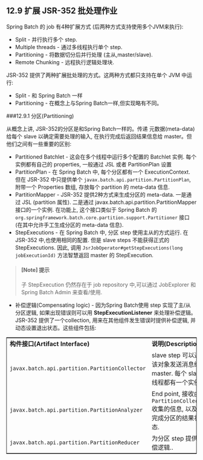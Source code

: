 ## 12.9 扩展 JSR-352 批处理作业

 Spring Batch 的 job 有4种扩展方式 (后两种方式支持使用多个JVM来执行):

- Split - 并行执行多个 step.
- Multiple threads - 通过多线程执行单个 step.
- Partitioning - 将数据切分后并行处理 (主从,master/slave).
- Remote Chunking - 远程执行逻辑处理块.

JSR-352 提供了两种扩展批处理的方式。这两种方式都只支持在单个 JVM 中运行:

- Split - 和 Spring Batch 一样
- Partitioning - 在概念上与Spring Batch一样,但实现略有不同。


###12.9.1 分区(Partitioning)

从概念上讲, JSR-352的分区是和Spring Batch一样的。传递 元数据(meta-data)给每个 slave 以确定需要处理的输入, 在执行完成后返回结果信息给 master。但他们之间有一些重要的区别:


- Partitioned Batchlet - 这会在多个线程中运行多个配置的 Batchlet 实例. 每个实例都有自己的 properties, 一般通过 JSL 或者 PartitionPlan 设置
- PartitionPlan - 在 Spring Batch 中, 每个分区都有一个 ExecutionContext. 但在 JSR-352 中只提供单个 `javax.batch.api.partition.PartitionPlan`, 附带一个 Properties  数组, 存放每个 partition 的 meta-data 信息.
- PartitionMapper - JSR-352 提供2种方式来生成分区的 meta-data. 一是通过 JSL (partition 属性). 二是通过  javax.batch.api.partition.PartitionMapper 接口的一个实例. 在功能上, 这个接口类似于 Spring Batch 的 `org.springframework.batch.core.partition.support.Partitioner`  接口(在其中允许手工生成分区的 meta-data 信息).
- StepExecutions - 在 Spring Batch 中, 分区 step 使用主从的方式运行. 在 JSR-352 中,也使用相同的配置. 但是  slave steps 不能获得正式的 StepExecutions. 因此, 调用 `JsrJobOperator#getStepExecutions(long jobExecutionId)` 方法智慧返回 master 的 StepExecution.

>#### [Note]	提示 ####
> 子 StepExecution 仍然存在于  job repository 中,可以通过 JobExplorer 和 Spring Batch Admin 来查看/使用.

- 补偿逻辑(Compensating logic) - 因为Spring Batch使用 step 实现了主/从 分区逻辑, 如果出现错误则可以用 **StepExecutionListener** 来处理补偿逻辑。 JSR-352 提供了一个collection, 用来在其他组件发生错误时提供补偿逻辑, 并动态设置退出状态。这些组件包括:



<table style="border-collapse: collapse;border: 0.5pt solid ;">
	<colgroup><col align="left"><col align="left"></colgroup>
	<tbody>
		<tr>
			<td><span class="bold"><strong>构件接口(Artifact Interface)</strong></span></td>
			<td><span class="bold"><strong>说明(Description)</strong></span></td>
		</tr>
		<tr>
			<td><code class="classname">javax.batch.api.partition.PartitionCollector</code></td>
			<td>
				slave step 可以通过该对象发送消息给 master. 
				每个 slave 线程都有一个实例.
			</td>
		</tr>
		<tr>
			<td><code class="classname">javax.batch.api.partition.PartitionAnalyzer</code></td>
			<td>
				End point, 接收由 
				<code class="classname">PartitionCollector</code> 
				收集的信息, 以及已完成分区的结果状态.
			</td>
		</tr>
		<tr>
			<td><code class="classname">javax.batch.api.partition.PartitionReducer</code></td>
			<td style="" >为分区 step 提供补偿逻辑..</td>
		</tr>
	</tbody>
</table>

